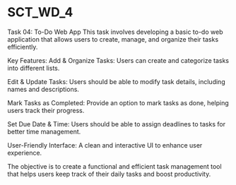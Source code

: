 # SCT_WD_4
Task 04: To-Do Web App
This task involves developing a basic to-do web application that allows users to create, manage, and organize their tasks efficiently.

Key Features:
Add & Organize Tasks: Users can create and categorize tasks into different lists.

Edit & Update Tasks: Users should be able to modify task details, including names and descriptions.

Mark Tasks as Completed: Provide an option to mark tasks as done, helping users track their progress.

Set Due Date & Time: Users should be able to assign deadlines to tasks for better time management.

User-Friendly Interface: A clean and interactive UI to enhance user experience.

The objective is to create a functional and efficient task management tool that helps users keep track of their daily tasks and boost productivity.
